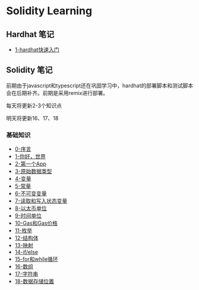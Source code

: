 # Solidity Learning

## Hardhat 笔记

* [1-hardhat快速入门](./note/hardhat/1-hardhatQuickStart.md)

## Solidity 笔记

前期由于javascript和typescript还在巩固学习中，hardhat的部署脚本和测试脚本会在后期补齐。前期是采用remix进行部署。

每天将更新2-3个知识点

明天将更新16、17、18

### 基础知识

* [0-序言](./contracts/Preface/Preface.md)
* [1-你好，世界](./contracts/HelloWorld/HelloWorld.md)
* [2-第一个App](./contracts/FirstApp/FirstApp.md)
* [3-原始数据类型](./contracts/Primitives/Primitives.md)
* [4-变量](./contracts/Variables/Variables.md)
* [5-常量](./contracts/Constants/Constants.md)
* [6-不可变变量](./contracts/Immutable/Immutable.md)
* [7-读取和写入状态变量](./contracts/ReadAndWriteState/ReadAndWriteState.md)
* [8-以太币单位](./contracts/EtherAndWei/EtherAndWei.md)
* [9-时间单位](./contracts/Time/Time.md)
* [10-Gas和Gas价格](./contracts/GasAndGasPrice/GasAndGasPrice.md)
* [11-枚举](./contracts/EnumDemo/Enum.md)
* [12-结构体](./contracts/Struct/Struct.md)
* [13-映射](./contracts/Mapping/Mapping.md)
* [14-if/else](./contracts/IfElse/IfElse.md)
* [15-for和while循环](./contracts/ForAndWhile/ForAndWhile.md)
* [16-数组](./contracts/Array/Array.md)
* [17-字符串](./contracts/String/String.md)
* [18-数据存储位置](./contracts/DataLocations/DataLocations.md)